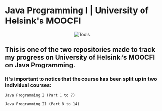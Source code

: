# Java Programming I | University of Helsink's MOOCFI
<div align="center">

![Tools](https://skillicons.dev/icons?i=java,github)

</div>

## This is one of the two repositories made to track my progress on University of Helsinki’s MOOCFI on Java Programming.

### It's important to notice that the course has been split up in two individual courses:

    Java Programming I (Part 1 to 7)

    Java Programming II (Part 8 to 14) 


